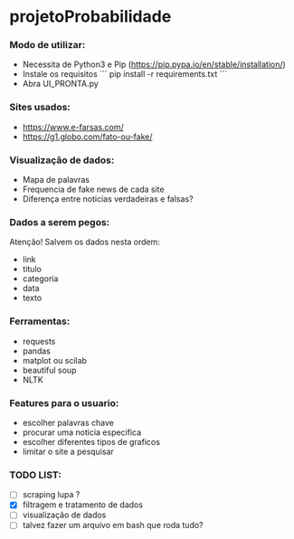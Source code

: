 # projetoProbabilidade  

### Modo de utilizar:  
-  Necessita de Python3 e Pip (https://pip.pypa.io/en/stable/installation/)
-  Instale os requisitos
  ´´´
  pip install -r requirements.txt
  ´´´
- Abra UI_PRONTA.py

### Sites usados:  
- https://www.e-farsas.com/  
- https://g1.globo.com/fato-ou-fake/    

### Visualização de dados:  
- Mapa de palavras  
- Frequencia de fake news de cada site  
- Diferença entre noticias verdadeiras e falsas?  

### Dados a serem pegos:  
Atenção! Salvem os dados nesta ordem:  
- link  
- titulo  
- categoria  
- data  
- texto  

### Ferramentas:  
- requests  
- pandas  
- matplot ou scilab  
- beautiful soup  
- NLTK  

### Features para o usuario:
- escolher palavras chave
- procurar uma noticia especifica
- escolher diferentes tipos de graficos
- limitar o site a pesquisar

### TODO LIST:  
- [ ] scraping lupa  ?
- [x] filtragem e tratamento de dados  
- [ ] visualização de dados  
- [ ] talvez fazer um arquivo em bash que roda tudo?
